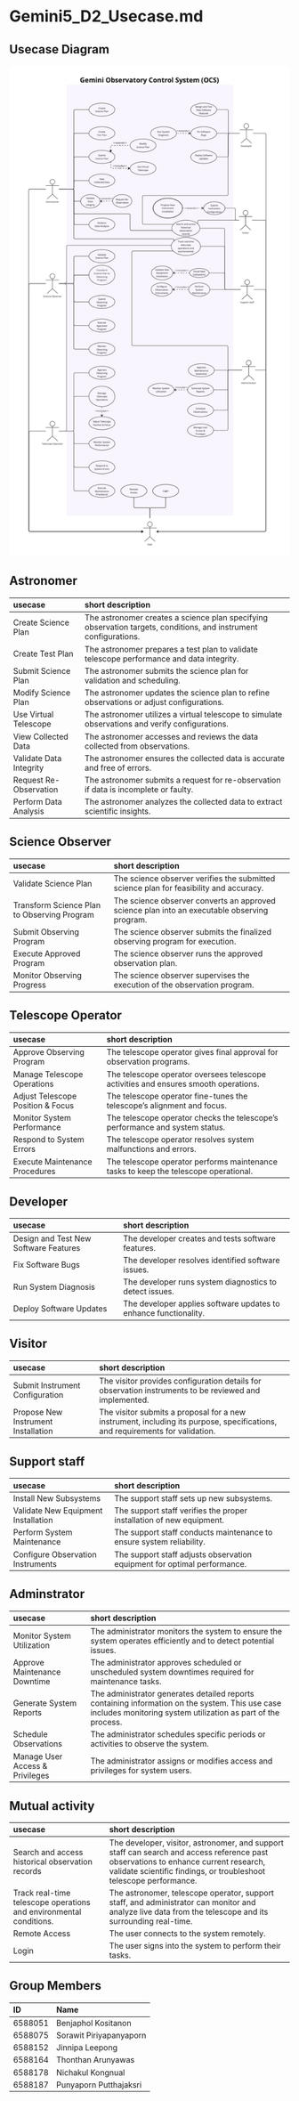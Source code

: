 # Gemini5\_D2\_Usecase.md
## Usecase Diagram
![Gemini 5](images/Gemini5-3.jpg)

## Astronomer

| usecase | short description |
| :---- | :---- |
| Create Science Plan | The astronomer creates a science plan specifying observation targets, conditions, and instrument configurations. |
| Create Test Plan | The astronomer prepares a test plan to validate telescope performance and data integrity. |
| Submit Science Plan | The astronomer submits the science plan for validation and scheduling. |
| Modify Science Plan | The astronomer updates the science plan to refine observations or adjust configurations. |
| Use Virtual Telescope | The astronomer utilizes a virtual telescope to simulate observations and verify configurations. |
| View Collected Data | The astronomer accesses and reviews the data collected from observations. |
| Validate Data Integrity | The astronomer ensures the collected data is accurate and free of errors.  |
| Request Re-Observation | The astronomer submits a request for re-observation if data is incomplete or faulty. |
| Perform Data Analysis | The astronomer analyzes the collected data to extract scientific insights. |

## 

## Science Observer

| usecase | short description |
| :---- | :---- |
| Validate Science Plan | The science observer verifies the submitted science plan for feasibility and accuracy. |
| Transform Science Plan to Observing Program | The science observer converts an approved science plan into an executable observing program. |
| Submit Observing Program | The science observer submits the finalized observing program for execution. |
| Execute Approved Program | The science observer runs the approved observation plan. |
| Monitor Observing Progress | The science observer supervises the execution of the observation program. |

## 

## Telescope Operator

| usecase | short description |
| :---- | :---- |
| Approve Observing Program | The telescope operator gives final approval for observation programs. |
| Manage Telescope Operations | The telescope operator oversees telescope activities and ensures smooth operations. |
| Adjust Telescope Position & Focus | The telescope operator fine-tunes the telescope’s alignment and focus. |
| Monitor System Performance | The telescope operator checks the telescope’s performance and system status. |
| Respond to System Errors | The telescope operator resolves system malfunctions and errors. |
| Execute Maintenance Procedures | The telescope operator performs maintenance tasks to keep the telescope operational. |

## Developer

| usecase | short description |
| :---- | :---- |
| Design and Test New Software Features | The developer creates and tests software features. |
| Fix Software Bugs | The developer resolves identified software issues. |
| Run System Diagnosis | The developer runs system diagnostics to detect issues. |
| Deploy Software Updates | The developer applies software updates to enhance functionality. |

## Visitor

| usecase | short description |
| :---- | :---- |
| Submit Instrument Configuration | The visitor provides configuration details for observation instruments to be reviewed and implemented. |
| Propose New Instrument Installation | The visitor submits a proposal for a new instrument, including its purpose, specifications, and requirements for validation. |

## Support staff

| usecase | short description |
| :---- | :---- |
| Install New Subsystems | The support staff sets up new subsystems. |
| Validate New Equipment Installation | The support staff verifies the proper installation of new equipment. |
| Perform System Maintenance | The support staff conducts maintenance to ensure system reliability. |
| Configure Observation Instruments | The support staff adjusts observation equipment for optimal performance. |

## Adminstrator

| usecase | short description |
| :---- | :---- |
| Monitor System Utilization | The administrator monitors the system to ensure the system operates efficiently and to detect potential issues. |
| Approve Maintenance Downtime | The administrator approves scheduled or unscheduled system downtimes required for maintenance tasks. |
| Generate System Reports | The administrator generates detailed reports containing information on the system. This use case includes monitoring system utilization as part of the process. |
| Schedule Observations | The administrator schedules specific periods or activities to observe the system. |
| Manage User Access ﻿& Privileges | The administrator assigns or modifies access and privileges for system users. |

## Mutual activity

| usecase | short description |
| :---- | :---- |
| Search and access historical observation records | The developer, visitor, astronomer, and support staff can search and access reference past observations to enhance current research, validate scientific findings, or troubleshoot telescope performance. |
| Track real-time telescope operations and environmental conditions. | The astronomer, telescope operator, support staff, and administrator can monitor and analyze live data from the telescope and its surrounding real-time. |
| Remote Access | The user connects to the system remotely. |
| Login | The user signs into the system to perform their tasks. |

## Group Members

| ID | Name |
| :---- | :---- |
| 6588051 | Benjaphol Kositanon |
| 6588075 | Sorawit Piriyapanyaporn |
| 6588152 | Jinnipa Leepong |
| 6588164 | Thonthan Arunyawas |
| 6588178 | Nichakul Kongnual |
| 6588187 | Punyaporn Putthajaksri |

